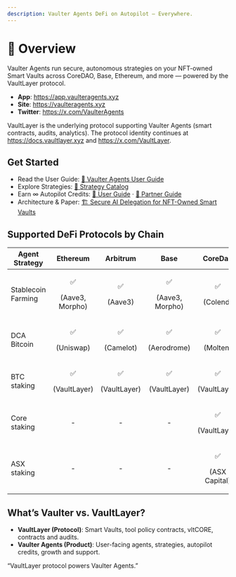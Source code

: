 ```yaml
---
description: Vaulter Agents DeFi on Autopilot — Everywhere.
---
```


# 🤖 Overview

Vaulter Agents run secure, autonomous strategies on your NFT-owned Smart Vaults across CoreDAO, Base, Ethereum, and more — powered by the VaultLayer protocol.

* **App**: https://app.vaulteragents.xyz
* **Site**: https://vaulteragents.xyz
* **Twitter**: https://x.com/VaulterAgents

VaultLayer is the underlying protocol supporting Vaulter Agents (smart contracts, audits, analytics). The protocol identity continues at https://docs.vaultlayer.xyz and https://x.com/VaultLayer.

## Get Started

* Read the User Guide: [📘 Vaulter Agents User Guide](vaulter-agents/user-guide.md)
* Explore Strategies: [🧩 Strategy Catalog](vaulter-agents/strategies/)
* Earn ∞ Autopilot Credits: [🎁 User Guide](vaulter-agents/autopilot-credits/USER_GUIDE.md) · [🤝 Partner Guide](vaulter-agents/autopilot-credits/PARTNER_GUIDE.md)
* Architecture & Paper: [🏗️ Secure AI Delegation for NFT-Owned Smart Vaults](vaulter-agents/whitepaper.md)

## Supported DeFi Protocols by Chain

| Agent Strategy     |            Ethereum            |           Arbitrum          |              Base              |            CoreDao           |
| ------------------ | :----------------------------: | :-------------------------: | :----------------------------: | :--------------------------: |
| Stablecoin Farming | <p>✅</p><p>(Aave3, Morpho)</p> |    <p>✅</p><p>(Aave3)</p>   | <p>✅</p><p>(Aave3, Morpho)</p> |    <p>✅</p><p>(Colend)</p>   |
| DCA Bitcoin        |    <p>✅</p><p>(Uniswap)</p>    |   <p>✅</p><p>(Camelot)</p>  |   <p>✅</p><p>(Aerodrome)</p>   |    <p>✅</p><p>(Molten)</p>   |
| BTC staking        |  <p>✅ </p><p>(VaultLayer)</p>  | <p>✅</p><p>(VaultLayer)</p> |   <p>✅</p><p>(VaultLayer)</p>  |  <p>✅</p><p>(VaultLayer)</p> |
| Core staking       |                -               |              -              |                -               |  <p>✅</p><p>(VaultLayer)</p> |
| ASX staking        |                -               |              -              |                -               | <p>✅</p><p>(ASX Capital)</p> |

## What’s Vaulter vs. VaultLayer?

* **VaultLayer (Protocol)**: Smart Vaults, tool policy contracts, vltCORE, contracts and audits.
* **Vaulter Agents (Product)**: User-facing agents, strategies, autopilot credits, growth and support.

“VaultLayer protocol powers Vaulter Agents.”
